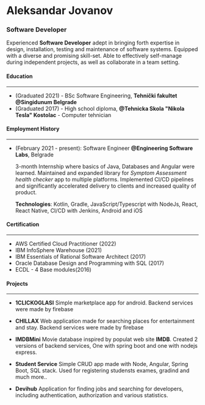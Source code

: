 # Aleksandar Jovanov

### Software Developer

Experienced **Software Developer** adept in bringing forth expertise in design, installation, testing and maintenance of software systems. Equipped with a diverse and promising skill-set. Able to effectively self-manage during independent projects, as well as collaborate in a team setting.

#### Education

---

- (Graduated 2021) - BSc Software Engineering, **Tehnički fakultet @Singidunum Belgrade**
- (Graduated 2017) - High school diploma, **@Tehnicka Skola "Nikola Tesla" Kostolac** - Computer tehnician

#### Employment History

---

- (February 2021 - present): Software Engineer **@Engineering Software Labs**, Belgrade

  3-month Internship where basics of Java, Databases and Angular were learned.
  Maintained and expanded library for _Symptom Assessment health checker_ app to multiple platforms.
  Implemented CI/CD pipelines and significantly accelerated delivery to clients and increased quality of product.

  **Technologies**: Kotlin, Gradle, JavaScript/Typescript with NodeJs, React, React Native,
  CI/CD with Jenkins, Android and iOS

#### Certification

---

- AWS Certified Cloud Practitioner (2022)
- IBM InfoSphere Warehouse (2021)
- IBM Essentials of Rational Software Architect (2017)
- Oracle Database Design and Programming with SQL (2017)
- ECDL - 4 Base modules(2016)

#### Projects

---

- **1CLICKOGLASI** Simple marketplace app for android. Backend services were made by firebase

- **CHILLAX** Web application made for searching places for entertainment and stay. Backend services were made by firebase

- **IMDBMini** Movie database inspired by populat web site **IMDB**. Created 2 versions of backend services, One with spring boot and one with nodejs express.

- **Student Service** Simple CRUD app made with Node, Angular, Spring Boot, SQL stack. Used for registering studensts exames, gradind and much more..

- **Devihub** Application for finding jobs and searching for developers, including authentication, authorization and various statistics.
